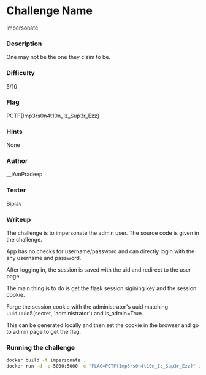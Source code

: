 # Challenge Name
Impersonate

### Description
One may not be the one they claim to be.

### Difficulty
5/10

### Flag
PCTF{Imp3rs0n4t10n_Iz_Sup3r_Ezz}

### Hints
None

### Author
__iAmPradeep


### Tester
Biplav

### Writeup

The challenge is to impersonate the admin user. The source code is given in the challenge.

App has no checks for username/password and can directly login with the any username and password.

After logging in, the session is saved with the uid and redirect to the user page.

The main thing is to do is get the flask session sigining key and the session cookie.

Forge the session cookie with the administrator's uuid matching uuid.uuid5(secret, 'administrator') and is_admin=True.

This can be generated locally and then set the cookie in the browser and go to admin page to get the flag.

### Running the challenge
```bash
docker build -t impersonate .
docker run -d -p 5000:5000 -e "FLAG=PCTF{Imp3rs0n4t10n_Iz_Sup3r_Ezz}" impersonate
```
